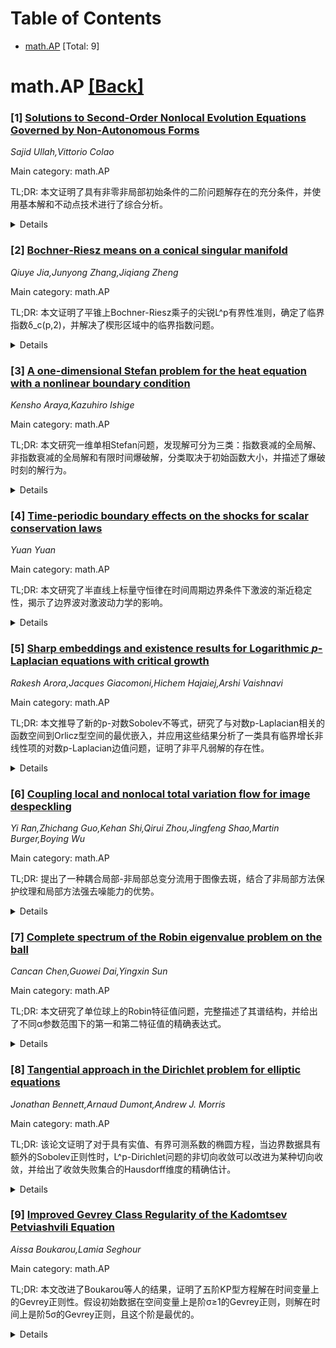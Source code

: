 <div id=toc></div>

# Table of Contents

- [math.AP](#math.AP) [Total: 9]


<div id='math.AP'></div>

# math.AP [[Back]](#toc)

### [1] [Solutions to Second-Order Nonlocal Evolution Equations Governed by Non-Autonomous Forms](https://arxiv.org/abs/2510.25881)
*Sajid Ullah,Vittorio Colao*

Main category: math.AP

TL;DR: 本文证明了具有非零非局部初始条件的二阶问题解存在的充分条件，并使用基本解和不动点技术进行了综合分析。


<details>
  <summary>Details</summary>
Motivation: 研究具有非零非局部初始条件的二阶问题的解存在性，特别是在涉及偏微分方程的应用中，如具有时变材料特性和非局部记忆效应的振动粘弹性膜。

Method: 使用基本解和不动点技术来分析二阶问题，证明解存在的充分条件。

Result: 证明了具有非零非局部初始条件的二阶问题解存在的充分条件，并通过偏微分方程应用进行了验证。

Conclusion: 通过理论分析和应用验证，证明了所提出方法的有效性，特别是在处理具有复杂初始条件和材料特性的偏微分方程时。

Abstract: Our main contributions include proving sufficient conditions for the
existence of solution to a second order problem with nonzero nonlocal initial
conditions, and providing a comprehensive analysis using fundamental solutions
and fixed-point techniques. The theoretical results are illustrated through
applications to partial differential equations, including vibrating
viscoelastic membranes with time-dependent material properties and nonlocal
memory effects.

</details>


### [2] [Bochner-Riesz means on a conical singular manifold](https://arxiv.org/abs/2510.26059)
*Qiuye Jia,Junyong Zhang,Jiqiang Zheng*

Main category: math.AP

TL;DR: 本文证明了平锥上Bochner-Riesz乘子的尖锐L^p有界性准则，确定了临界指数δ_c(p,2)，并解决了楔形区域中的临界指数问题。


<details>
  <summary>Details</summary>
Motivation: 研究平锥和无限扇形区域上Bochner-Riesz乘子的L^p有界性问题，特别是临界指数的确定，这在楔形设置中是一个重要问题。

Method: 通过分析平锥X=(0,∞)×S^1_σ上的Bochner-Riesz乘子S^δ_λ(Δ_X)，建立其L^p有界性的充要条件。

Result: 证明了S^δ_λ(Δ_X)在L^p(X)上有界(1≤p≤∞, p≠2)当且仅当δ>δ_c(p,2)=max{0, 2|1/2-1/p|-1/2}。该结果也适用于具有Dirichlet或Neumann边界的无限扇形区域。

Conclusion: 获得了平锥上Bochner-Riesz乘子的完整L^p有界性特征，解决了楔形区域中的临界指数问题，为相关领域提供了理论基础。

Abstract: We prove a sharp $L^p$-boundedness criterion for Bochner-Riesz multipliers on
flat cones $X = (0,\infty) \times \mathbb{S}_\sigma^1$. The operator
$S_\lambda^\delta(\Delta_X)$ is bounded on $L^p(X)$ for $1 \leq p \leq \infty$,
$p \neq 2$, if and only if $\delta > \delta_c(p,2) = \max\left\{ 0, 2\left| 1/2
- 1/p \right| - 1/2 \right\}$. This result is also applicable to the infinite
sector domain with Dirichlet or Neumann boundary, resolving the critical
exponent problem in this wedge setting.

</details>


### [3] [A one-dimensional Stefan problem for the heat equation with a nonlinear boundary condition](https://arxiv.org/abs/2510.26088)
*Kensho Araya,Kazuhiro Ishige*

Main category: math.AP

TL;DR: 本文研究一维单相Stefan问题，发现解可分为三类：指数衰减的全局解、非指数衰减的全局解和有限时间爆破解，分类取决于初始函数大小，并描述了爆破时刻的解行为。


<details>
  <summary>Details</summary>
Motivation: 研究具有非线性边界条件的热方程一维单相Stefan问题，旨在对解的类型进行完整分类并理解其渐近行为。

Method: 分析一维单相Stefan问题，考虑非线性边界条件下的热方程，通过初始函数的大小来分类解的类型。

Result: 成功将解分为三类：具有指数衰减的全局解、具有非指数衰减的全局解和有限时间爆破解，分类标准取决于初始函数的大小。

Conclusion: 一维单相Stefan问题的解行为完全由初始函数的大小决定，存在三种不同类型的解，包括两种全局解和一种爆破解，并能够描述爆破时刻的解行为。

Abstract: We study the one-dimensional one-phase Stefan problem for the heat equation
with a nonlinear boundary condition. We show that all solutions fall into one
of three distinct types: global-in-time solutions with exponential decay,
global-in-time solutions with non-exponential decay, and finite-time blow-up
solutions. The classification depends on the size of the initial function.
Furthermore, we describe the behavior of solutions at the blow-up time.

</details>


### [4] [Time-periodic boundary effects on the shocks for scalar conservation laws](https://arxiv.org/abs/2510.26153)
*Yuan Yuan*

Main category: math.AP

TL;DR: 本文研究了半直线上标量守恒律在时间周期边界条件下激波的渐近稳定性，揭示了边界波对激波动力学的影响。


<details>
  <summary>Details</summary>
Motivation: 时间周期边界条件如何影响Riemann解的长时间行为一直不清楚，这在流体力学活塞问题中具有重要意义。

Method: 通过严格数学分析，研究无粘性和粘性情况下激波在时间周期边界条件下的渐近状态。

Result: 证明解在时间周期边界条件下的渐近状态不仅由平移的背景激波控制，还与边界诱导的时间周期解耦合。

Conclusion: 时间周期边界条件会产生传播的'边界波'，显著影响激波动力学行为。

Abstract: This paper is concerned with the asymptotic stabilities of the inviscid and
viscous shocks for the scalar conservation laws on the half-line $(-\infty,0)$
with shock speed $s<0$, subjected to the time-periodic boundary condition,
which arises from the classical piston problems for fluid mechanics. Despite
the importance, how time-periodic boundary conditions affect the long-time
behaviors of Riemann solutions has remained unclear. This work addresses this
gap by rigorously proving that in both inviscid and viscous case, the
asymptotic states of the solutions under the time-periodic boundary conditions
are not only governed by the shifted background (viscous) shocks, but also
coupled with the time-periodic boundary solution induced by the time-periodic
boundary. Our analysis reveals that these effects manifest as a propagating
"boundary wave", which influences the shock dynamics.

</details>


### [5] [Sharp embeddings and existence results for Logarithmic $p$-Laplacian equations with critical growth](https://arxiv.org/abs/2510.26286)
*Rakesh Arora,Jacques Giacomoni,Hichem Hajaiej,Arshi Vaishnavi*

Main category: math.AP

TL;DR: 本文推导了新的p-对数Sobolev不等式，研究了与对数p-Laplacian相关的函数空间到Orlicz型空间的最优嵌入，并应用这些结果分析了一类具有临界增长非线性项的对数p-Laplacian边值问题，证明了非平凡弱解的存在性。


<details>
  <summary>Details</summary>
Motivation: 研究对数p-Laplacian相关的函数空间性质和嵌入定理，为分析涉及对数p-Laplacian的偏微分方程提供理论基础，并扩展已有线性结果到更广泛的变分框架。

Method: 推导新的p-对数Sobolev不等式，建立最优连续和紧嵌入结果，应用Nehari流形方法证明弱解存在性，进行渐近分析研究分数p-Laplacian问题当分数参数趋近于0时的收敛行为。

Result: 获得了新的p-对数Sobolev不等式和最优嵌入定理，证明了Dirichlet边值问题非平凡弱解的存在性，展示了分数p-Laplacian问题解收敛到对数p-Laplacian问题的非平凡非负最小能量解。

Conclusion: 本文建立了对数p-Laplacian相关的函数空间理论框架，扩展了已有线性结果到非线性情形，为研究此类非局部算子提供了有效的分析工具和方法。

Abstract: In this paper, we derive a new $p$-Logarithmic Sobolev inequality and optimal
continuous and compact embeddings into Orlicz-type spaces of the function space
associated with the logarithmic $p$-Laplacian. As an application of these
results, we study a class of Dirichlet boundary value problems involving the
logarithmic $p$-Laplacian and critical growth nonlinearities perturbed with
superlinear-subcritical growth terms. By employing the method of the Nehari
manifold, we prove the existence of a nontrivial weak solution.
  Lastly, we conduct an asymptotic analysis of a weighted nonlocal, nonlinear
problem governed by the fractional $p$-Laplacian with superlinear or sublinear
type non-linearity, demonstrating the convergence of least energy solutions to
a non-trivial, non-negative least energy solution of a Brezis-Nirenberg type or
logistic-type problem, respectively, involving the logarithmic $p$-Laplacian as
the fractional parameter $s \to 0^+$.
  The findings in this work serve as a nonlinear analogue of the results
reported in \cite{Angeles-Saldana, Arora-Giacomoni-Vaishnavi,
Santamaria-Saldana}, thereby extending their scope to a broader variational
framework.

</details>


### [6] [Coupling local and nonlocal total variation flow for image despeckling](https://arxiv.org/abs/2510.26296)
*Yi Ran,Zhichang Guo,Kehan Shi,Qirui Zhou,Jingfeng Shao,Martin Burger,Boying Wu*

Main category: math.AP

TL;DR: 提出了一种耦合局部-非局部总变分流用于图像去斑，结合了非局部方法保护纹理和局部方法强去噪能力的优势。


<details>
  <summary>Details</summary>
Motivation: 非局部方程能有效保护纹理但去噪效果弱，局部方程去噪能力强但无法保护纹理。为了结合两者的优势，研究耦合局部-非局部总变分流。

Method: 提出耦合局部-非局部总变分流方程，建立弱解的存在性和唯一性，推导弱解的等价形式和渐近行为。

Result: 证明了所提方程弱解在核重标度下收敛于经典总变分流的弱解，通过对比验证了耦合方法的重要性。

Conclusion: 耦合局部-非局部方法成功结合了两种方法的优势，在图像去斑中展现出更好的性能。

Abstract: Nonlocal equations effectively preserve textures but exhibit weak
regularization effects in image denoising, whereas local equations offer strong
denoising capabilities yet fail to protect textures. To integrate the
advantages of both approaches, this paper investigates a coupled local-nonlocal
total variation flow for image despeckling. We establish the existence and
uniqueness of the weak solution for the proposed equation. Several properties,
including the equivalent forms of the weak solution and its asymptotic
behavior, are derived. Furthermore, we demonstrate that the weak solutions of
the proposed equation converge to the weak solution of the classical total
variation flow under kernel rescaling. The importance of coupling is
highlighted through comparisons with local and nonlocal models for image
despeckling.

</details>


### [7] [Complete spectrum of the Robin eigenvalue problem on the ball](https://arxiv.org/abs/2510.26331)
*Cancan Chen,Guowei Dai,Yingxin Sun*

Main category: math.AP

TL;DR: 本文研究了单位球上的Robin特征值问题，完整描述了其谱结构，并给出了不同α参数范围下的第一和第二特征值的精确表达式。


<details>
  <summary>Details</summary>
Motivation: 研究Robin边界条件下单位球上的特征值问题，旨在完整刻画其谱结构，特别是第一和第二特征值的精确表达式及其比值的变化规律。

Method: 通过分析Robin边界条件下的拉普拉斯算子特征值问题，利用贝塞尔函数和修正贝塞尔函数的零点来表征特征值。

Result: 对于α>0，第一特征值为k_{ν,1}^2，第二特征值为k_{ν+1,1}^2；对于α∈(-1,0)，第一特征值为-ŷ_{ν,1}^2，第二特征值为k_{ν+1,1}^2；对于α=-1，第一特征值为-ŷ_{ν,1}^2，第二特征值为0。

Conclusion: Robin特征值问题的谱结构完全确定，第二特征值与第一特征值的比值μ_2/μ_1根据参数α的不同取值范围可以是正数、负数或零。

Abstract: We investigate the following Robin eigenvalue problem \begin{equation*}
\left\{ \begin{array}{ll} -\Delta u=\mu u\,\, &\text{in}\,\, B,\\
\partial_\texttt{n} u+\alpha u=0 &\text{on}\,\, \partial B \end{array} \right.
\end{equation*} on the unit ball of $\mathbb{R}^N$. We obtain the complete
spectral structure of this problem. In particular, for $\alpha>0$, we find that
the first eigenvalue is $k_{\nu,1}^2$ and the second eigenvalue is exactly
$k_{\nu+1,1}^2$, where $k_{\nu+l,m}$ is the $m$th positive zero of
$kJ_{\nu+l+1}(k)-(\alpha+l) J_{\nu+l}(k)$. Moreover, when $\alpha\in(-1,0)$,
the first eigenvalue is $-\widehat{k}_{\nu,1}^2$ where $\widehat{k}_{\nu,1}$
denotes the unique zero of $\alpha I_{\nu}(k)+kI_{\nu+1}(k)$, and the second
eigenvalue is exactly $k_{\nu+1,1}^2$. Furthermore, for $\alpha=-1$, the first
eigenvalue is $-\widehat{k}_{\nu,1}^2$ and the second eigenvalue is exactly
$0$. Our conclusions indicate the ratio $\mu_2/\mu_1$ may be positive, negative
or zero according to the suitable ranges of the parameter $\alpha$.

</details>


### [8] [Tangential approach in the Dirichlet problem for elliptic equations](https://arxiv.org/abs/2510.26400)
*Jonathan Bennett,Arnaud Dumont,Andrew J. Morris*

Main category: math.AP

TL;DR: 该论文证明了对于具有实值、有界可测系数的椭圆方程，当边界数据具有额外的Sobolev正则性时，L^p-Dirichlet问题的非切向收敛可以改进为某种切向收敛，并给出了收敛失败集合的Hausdorff维度的精确估计。


<details>
  <summary>Details</summary>
Motivation: 研究椭圆方程L^p-Dirichlet问题中边界数据的收敛性质，特别是当边界数据具有额外正则性时，非切向收敛能否改进为切向收敛，以及收敛失败集合的几何特性。

Method: 利用与椭圆方程相关的L-调和度量的局部A∞性质，分析边界数据的收敛行为，并应用Hausdorff维度理论来量化收敛失败集合的大小。

Result: 证明了当边界数据具有Sobolev正则性时，非切向收敛可以改进为切向收敛，并且给出了收敛失败集合的Hausdorff维度的精确估计。

Conclusion: 该结果扩展了Dorronsoro等人在上半空间经典调和函数中的相关研究，为椭圆方程边界值问题的收敛性质提供了更深入的理解。

Abstract: It is well-known that solvability of the $\mathrm{L}^{p}$-Dirichlet problem
for elliptic equations $Lu:=-\mathrm{div}(A\nabla u)=0$ with real-valued,
bounded and measurable coefficients $A$ on Lipschitz domains
$\Omega\subset\mathbb{R}^{1+n}$ is characterised by a quantitative absolute
continuity of the associated $L$-harmonic measure. We prove that this local
$A_{\infty}$ property is sufficient to guarantee that the nontangential
convergence afforded to $\mathrm{L}^{p}$ boundary data actually improves to a
certain \emph{tangential} convergence when the data has additional (Sobolev)
regularity. Moreover, we obtain sharp estimates on the Hausdorff dimension of
the set on which such convergence can fail. This extends results obtained by
Dorronsoro, Nagel, Rudin, Shapiro and Stein for classical harmonic functions in
the upper half-space.

</details>


### [9] [Improved Gevrey Class Regularity of the Kadomtsev Petviashvili Equation](https://arxiv.org/abs/2510.26669)
*Aissa Boukarou,Lamia Seghour*

Main category: math.AP

TL;DR: 本文改进了Boukarou等人的结果，证明了五阶KP型方程解在时间变量上的Gevrey正则性。假设初始数据在空间变量上是阶σ≥1的Gevrey正则，则解在时间上是阶5σ的Gevrey正则，且这个阶是最优的。


<details>
  <summary>Details</summary>
Motivation: 改进和扩展Boukarou等人关于五阶KP型方程解的Gevrey正则性结果，通过新的分析方法获得更精确的结果。

Method: 使用主级数方法，同时处理所有三个变量x、y和t，精确追踪高阶色散项∂x⁵u与低阶项α∂x³u、∂x⁻¹∂y²u和u∂xu的影响。

Result: 证明了当初始数据在空间变量上是阶σ≥1的Gevrey正则时，对应解在时间上是阶5σ的Gevrey正则，且对于任何1≤z<5σ，函数u(x,y,t)作为t的函数不属于G^z类。

Conclusion: 获得了关于五阶KP型方程解在时间变量上Gevrey正则性的更精确和最优结果，证明了5σ阶的正则性是最优的。

Abstract: In this paper, we improve and extend the results obtained by Boukarou et al.
\cite{boukarou1} on the Gevrey regularity of solutions to a fifth-order
Kadomtsev-Petviashvili (KP)-type equation. We establish Gevrey regularity in
the time variable for solutions in $2+1$ dimensions, providing a sharper result
obtained through a new analytical approach. Assuming that the initial data are
Gevrey regular of order $\sigma \geq 1$ in the spatial variables, we prove that
the corresponding solution is Gevrey regular of order $5 \sigma$ in time.
Moreover, we show that the function $u(x, y, t)$, viewed as a function of $t$,
does not belong to $G^z$ for any $1 \leq z<5 \sigma$. The proof simultaneously
treats all three variables $x, y$, and $t$, and employs the method of majorant
series, precisely tracking the influence of the higher-order dispersive term
$\partial_x^5 u$ together with the lower-order terms $\alpha \partial_x^3 u,
\partial_x^{-1} \partial_y^2 u$, and $u \partial_x u$.

</details>
